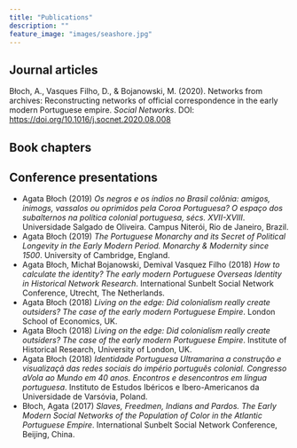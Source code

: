```yaml
---
title: "Publications"
description: ""
feature_image: "images/seashore.jpg"
---
```


## Journal articles

Błoch, A., Vasques Filho, D., & Bojanowski, M. (2020). Networks from archives: Reconstructing networks of official correspondence in the early modern Portuguese empire. *Social Networks*. DOI: https://doi.org/10.1016/j.socnet.2020.08.008

## Book chapters

## Conference presentations

- Agata Błoch (2019) *Os negros e os índios no Brasil colônia: amigos, inimogs, vassalos ou oprimidos pela Coroa Portuguesa? O espaço dos subalternos na política colonial portuguesa, sécs. XVII-XVIII*. Universidade Salgado de Oliveira. Campus Niterói, Rio de Janeiro, Brazil.
- Agata Błoch (2019) *The Portuguese Monarchy and its Secret of Political Longevity in the Early Modern Period. Monarchy & Modernity since 1500*. University of Cambridge, England.
- Agata Błoch, Michał Bojanowski, Demival Vasquez Filho (2018) *How to calculate the identity? The early modern Portuguese Overseas Identity in Historical Network Research*. International Sunbelt Social Network Conference, Utrecht, The Netherlands.
- Agata Błoch (2018) *Living on the edge: Did colonialism really create outsiders? The case of the early modern Portuguese Empire*. London School of Economics, UK.
- Agata Błoch (2018) *Living on the edge: Did colonialism really create outsiders? The case of the early modern Portuguese Empire*. Institute of Historical Research, University of London, UK.
- Agata Błoch (2018) *Identidade Portuguesa Ultramarina  a construção e visualizaçã das redes sociais do império português colonial. Congresso aVola ao Mundo em 40 anos. Encontros e desencontros em língua portuguesa*. Instituto de Estudos Ibéricos e Ibero-Americanos da Universidade de Varsóvia, Poland.
- Błoch, Agata (2017) *Slaves, Freedmen, Indians and Pardos. The Early Modern Social Networks of the Population of Color in the Atlantic Portuguese Empire*. International Sunbelt Social Network Conference, Beijing, China.

